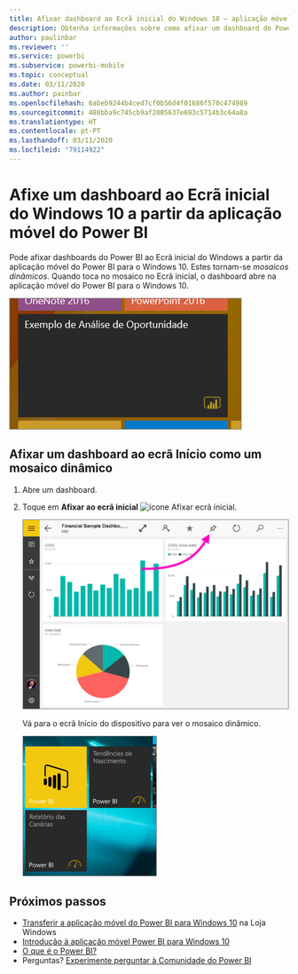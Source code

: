 ```yaml
---
title: Afixar dashboard ao Ecrã inicial do Windows 10 – aplicação móvel do Power BI
description: Obtenha informações sobre como afixar um dashboard do Power BI ao Ecrã inicial do Windows 10 a partir da aplicação móvel do Power BI, para que possa consultar métricas essenciais de forma rápida.
author: paulinbar
ms.reviewer: ''
ms.service: powerbi
ms.subservice: powerbi-mobile
ms.topic: conceptual
ms.date: 03/11/2020
ms.author: painbar
ms.openlocfilehash: 6abeb9244b4ced7cf0b56d4f01686f570c474989
ms.sourcegitcommit: 480bba9c745cb9af2005637e693c5714b3c64a8a
ms.translationtype: HT
ms.contentlocale: pt-PT
ms.lasthandoff: 03/11/2020
ms.locfileid: "79114922"
---
```

# <a name="pin-a-dashboard-to-your-windows-10-start-screen-from-the-power-bi-mobile-app"></a>Afixe um dashboard ao Ecrã inicial do Windows 10 a partir da aplicação móvel do Power BI
Pode afixar dashboards do Power BI ao Ecrã inicial do Windows a partir da aplicação móvel do Power BI para o Windows 10. Estes tornam-se *mosaicos dinâmicos*. Quando toca no mosaico no Ecrã inicial, o dashboard abre na aplicação móvel do Power BI para o Windows 10.

![Mosaico dinâmico do Windows](./media/mobile-pin-dashboard-start-screen-windows-10-phone-app/power-bi-windows-10-pin-start-screen.png)

## <a name="pin-a-dashboard-to-your-start-screen-as-a-live-tile"></a>Afixar um dashboard ao ecrã Início como um mosaico dinâmico
1. Abre um dashboard.
2. Toque em **Afixar ao ecrã inicial** ![ícone Afixar ecrã inicial](./media/mobile-pin-dashboard-start-screen-windows-10-phone-app/power-bi-windows-10-pin-start-icon.png).
   
   ![Barra superior da aplicação móvel do Windows 10](./media/mobile-pin-dashboard-start-screen-windows-10-phone-app/power-bi-windows-10-pin-start.png)
   
   Vá para o ecrã Início do dispositivo para ver o mosaico dinâmico.
   
   ![Mosaico dinâmico do Windows 10](./media/mobile-pin-dashboard-start-screen-windows-10-phone-app/pbi_win10ph_startscrn.png)

## <a name="next-steps"></a>Próximos passos
* [Transferir a aplicação móvel do Power BI para Windows 10](https://go.microsoft.com/fwlink/?LinkID=526478) na Loja Windows  
* [Introdução à aplicação móvel Power BI para Windows 10](mobile-windows-10-phone-app-get-started.md)  
* [O que é o Power BI?](../../fundamentals/power-bi-overview.md)
* Perguntas? [Experimente perguntar à Comunidade do Power BI](https://community.powerbi.com/)

